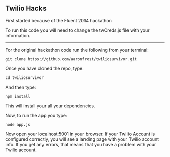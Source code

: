 Twilio Hacks 
------------

First started because of the Fluent 2014 hackathon

To run this code you will need to change the twCreds.js
file with your information. 

---------------------------------------------------

For the original hackathon code run the following from your terminal:

```
git clone https://github.com/aaronfrost/twiliosurvivor.git
```

Once you have cloned the repo, type:

```
cd twiliosurvivor
```

And then type:
```
npm install
```
This will install your all your dependencies. 

Now, to run the app you type:
```
node app.js
```

Now open your localhost:5001 in your browser. If your Twilio Account is configured correctly, you will see a landing page with your Twilio account info. If you get any errors, that means that you have a problem with your Twilio account. 
